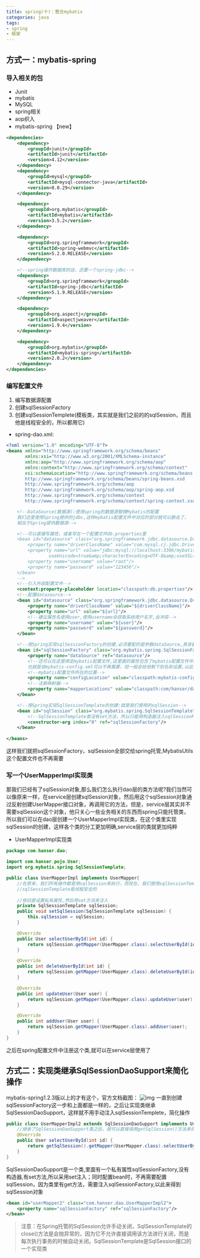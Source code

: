 ```yaml
---
title: spring(十)：整合mybatis
categories: java
tags:
- spring
- 框架
---
```


## 方式一：mybatis-spring

### 导入相关的包

- Junit
- mybatis
- MySQL
- spring相关
- aop织入
- mybatis-spring 【new】

```xml
<dependencies>
    <dependency>
        <groupId>junit</groupId>
        <artifactId>junit</artifactId>
        <version>4.12</version>
    </dependency>
	<dependency>
        <groupId>mysql</groupId>
        <artifactId>mysql-connector-java</artifactId>
        <version>8.0.29</version>
    </dependency>

    <dependency>
        <groupId>org.mybatis</groupId>
        <artifactId>mybatis</artifactId>
        <version>3.5.2</version>
    </dependency>

    <dependency>
        <groupId>org.springframework</groupId>
        <artifactId>spring-webmvc</artifactId>
        <version>5.2.0.RELEASE</version>
    </dependency>

    <!--spring操作数据库的话，还要一个spring-jdbc-->
    <dependency>
        <groupId>org.springframework</groupId>
        <artifactId>spring-jdbc</artifactId>
        <version>5.1.9.RELEASE</version>
    </dependency>

    <dependency>
        <groupId>org.aspectj</groupId>
        <artifactId>aspectjweaver</artifactId>
        <version>1.9.4</version>
    </dependency>

    <dependency>
        <groupId>org.mybatis</groupId>
        <artifactId>mybatis-spring</artifactId>
        <version>2.0.2</version>
    </dependency>
</dependencies>
```

### 编写配置文件

1) 编写数据源配置
2) 创建sqlSessionFactory
3) 创建sqlSessionTemplete(模板类，其实就是我们之前的的sqlSession，而且他是线程安全的，所以都用它)
- spring-dao.xml:
```xml
<?xml version="1.0" encoding="UTF-8"?>
<beans xmlns="http://www.springframework.org/schema/beans"
       xmlns:xsi="http://www.w3.org/2001/XMLSchema-instance"
       xmlns:aop="http://www.springframework.org/schema/aop"
       xmlns:context="http://www.springframework.org/schema/context"
       xsi:schemaLocation="http://www.springframework.org/schema/beans
       http://www.springframework.org/schema/beans/spring-beans.xsd
       http://www.springframework.org/schema/aop
       http://www.springframework.org/schema/aop/spring-aop.xsd
       http://www.springframework.org/schema/context
       http://www.springframework.org/schema/context/spring-context.xsd">

    <!--DataSource(数据源):使用spring的数据源替换Mybatis的配置
    我们这里使用Spring提供的jdbc,这样mybatis配置文件中对应的部分就可以删去了，
    相当于Spring提供数据源-->

    <!--可以直接写属性，或者写在一个配置文件db.properties里
    <bean id="datasource" class="org.springframework.jdbc.datasource.DriverManagerDataSource">
        <property name="driverClassName" value="com.mysql.cj.jdbc.Driver"/>
        <property name="url" value="jdbc:mysql://localhost:3306/mybatis?
                useUnicode=true&amp;characterEncoding=UTF-8&amp;useSSL=false"/>
        <property name="username" value="root"/>
        <property name="password" value="123456"/>
    </bean>
    -->
    <!--引入外部配置文件-->
    <context:property-placeholder location="classpath:db.properties"/>
    <!--配置datasource-->
    <bean id="datasource" class="org.springframework.jdbc.datasource.DriverManagerDataSource">
        <property name="driverClassName" value="${driverClassName}"/>
        <property name="url" value="${url}"/>
        <!--建议属性名使用user,使用username会获取系统用户名字,会冲突-->
        <property name="username" value="${user}"/>
        <property name="password" value="${password}"/>
    </bean>

    <!--用Spring实现sqlSessionFactory的创建,必须要配的是参数dataSource,其余都是可选项-->
    <bean id="sqlSessionFactory" class="org.mybatis.spring.SqlSessionFactoryBean">
        <property name="dataSource" ref="datasource"/>
        <!--还可以在这里绑定mybatis配置文件,这里面的属性包含了mybatis配置文件中所有能设置的值，
        也就是说mybatis-config.xml可以不再需要，但一般会给他剩下别名和设置,以此代表这个项目使用了mybatis-->
        <!--mybatis配置文件所在的位置-->
        <property name="configLocation" value="classpath:mybatis-config.xml"/>
        <!--注册映射器-->
        <property name="mapperLocations" value="classpath:com/hanser/dao/*.xml"/>
    </bean>

    <!--用Spring实现SqlSessionTemplate的创建:就是我们使用的sqlSession-->
    <bean id="sqlSession" class="org.mybatis.spring.SqlSessionTemplate">
        <!--SqlSessionTemplate类没有set方法，所以只能用构造器注入sqlSessionFactory-->
        <constructor-arg index="0" ref="sqlSessionFactory"/>
    </bean>
    
</beans>
```
这样我们就把sqlSessionFactory，sqlSession全部交给spring托管,MybatisUtils这个配置文件也不再需要

### 写一个UserMapperImpl实现类

那我们已经有了sqlSession对象,那么我们怎么执行dao层的类方法呢?我们当然可以像原来一样，在service层创建sqlSession对象，然后用这个sqlSession对象通过反射创建UserMapper接口对象，再调用它的方法，但是，service层其实并不需要sqlSession这个对象，他只关心一些业务相关的东西而spring只能托管类，所以我们可以在dao层创建一个UserMapperImpl实现类，在这个类里实现sqlSession的创建，这样各个类的分工更加明确,service层的类就更加纯粹

- UserMapperImpl实现类
```java
package com.hanser.dao;

import com.hanser.pojo.User;
import org.mybatis.spring.SqlSessionTemplate;

public class UserMapperImpl implements UserMapper{
    //在原来，我们所有操作都是用sqlSession来执行，而现在，我们使用sqlSessionTemplate(Template：模板)
    //sqlSessionTemplate是线程安全的
    
    //依旧是设置私有属性,然后用set方法来注入
    private SqlSessionTemplate sqlSession;
    public void setSqlSession(SqlSessionTemplate sqlSession) {
        this.sqlSession = sqlSession;
    }

    @Override
    public User selectUserById(int id) {
        return sqlSession.getMapper(UserMapper.class).selectUserById(id);
    }

    @Override
    public int deleteUserById(int id) {
        return sqlSession.getMapper(UserMapper.class).deleteUserById(id);
    }

    @Override
    public int updateUser(User user) {
        return sqlSession.getMapper(UserMapper.class).updateUser(user);
    }

    @Override
    public int addUser(User user) {
        return sqlSession.getMapper(UserMapper.class).addUser(user);
    }
}
```
之后在spring配置文件中注册这个类,就可以在service层使用了

## 方式二：实现类继承SqlSessionDaoSupport来简化操作

mybatis-spring1.2.3版以上的才有这个，官方文档截图：
![img](https://hanser373.oss-cn-beijing.aliyuncs.com/img/202304141017612.png)
一直到创建sqlSessionFactory这一步和上面都是一样的，之后让实现类继承SqlSessionDaoSupport，这样就不用手动注入sqlSessionTemplete，简化操作

```java
public class UserMapperImpl2 extends SqlSessionDaoSupport implements UserMapper {
    //继承了SqlSessionDaoSupport类之后，就可以直接调用getSqlSession()方法来得到SqlSession对象
    @Override
    public User selectUserById(int id) {
        return getSqlSession().getMapper(UserMapper.class).selectUserById(id);
    }
}
```
SqlSessionDaoSupport是一个类,里面有一个私有属性sqlSessionFactory,没有构造器,有set方法,所以采用set注入；同时配置bean时，不再需要配置sqlSession，因为类里有get方法，需要注入sqlSessionFactory,以此来得到sqlSession对象
```xml
<bean id="userMapper2" class="com.hanser.dao.UserMapperImpl2">
    <property name="sqlSessionFactory" ref="sqlSessionFactory"/>
</bean>
```

> 注意：在Spring托管的SqlSession允许手动关闭，SqlSessionTemplate的close()方法是会抛异常的，因为它不允许直接调用该方法进行关闭，而是每次执行事务的时候自动关闭。SqlSessionTemplate是SqlSession接口的一个实现类

